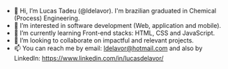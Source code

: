 - 👋 Hi, I’m Lucas Tadeu (@ldelavor). I'm brazilian graduated in Chemical (Process) Engineering.
- 👀 I’m interested in software development (Web, application and mobile).
- 🌱 I’m currently learning Front-end stacks: HTML, CSS and JavaScript.
- 💞️ I’m looking to collaborate on impactful and relevant projects.
- 📫 You can reach me by email: ldelavor@hotmail.com and also by LinkedIn: https://www.linkedin.com/in/lucasdelavor/

<!---
ldelavor/ldelavor is a ✨ special ✨ repository because its `README.md` (this file) appears on your GitHub profile.
You can click the Preview link to take a look at your changes.
--->
